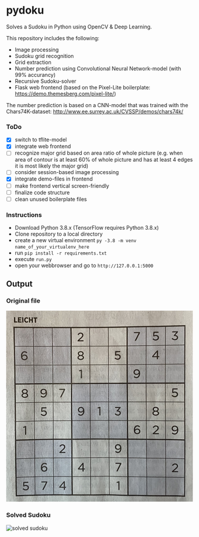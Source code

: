 # pydoku
Solves a Sudoku in Python using OpenCV & Deep Learning.

This repository includes the following:
- Image processing
- Sudoku grid recognition
- Grid extraction
- Number prediction using Convolutional Neural Network-model (with 99% accurancy) 
- Recursive Sudoku-solver
- Flask web frontend (based on the Pixel-Lite boilerplate: https://demo.themesberg.com/pixel-lite/)

The number prediction is based on a CNN-model that was trained with the Chars74K-dataset: http://www.ee.surrey.ac.uk/CVSSP/demos/chars74k/

### ToDo
- [x] switch to tflite-model
- [x] integrate web frontend
- [ ] recognize major grid based on area ratio of whole picture (e.g. when area of contour is at least 60% of whole picture and has at least 4 edges it is most likely the major grid) 
- [ ] consider session-based image processing
- [x] integrate demo-files in frontend
- [ ] make frontend vertical screen-friendly
- [ ] finalize code structure
- [ ] clean unused boilerplate files

### Instructions

- Download Python 3.8.x (TensorFlow requires Python 3.8.x)
- Clone repository to a local directory
- create a new virtual environment `py -3.8 -m venv name_of_your_virtualenv_here`
- run `pip install -r requirements.txt`
- execute `run.py`
- open your webbrowser and go to `http://127.0.0.1:5000`

## Output

### Original file
![original sudoku](https://github.com/HannesHolst1/pydoku/blob/master/backend/test_files/test9.jpg?raw=true)

### Solved Sudoku
![solved sudoku](https://github.com/HannesHolst1/pydoku/blob/master/backend/output/test9_output.png?raw=true)
